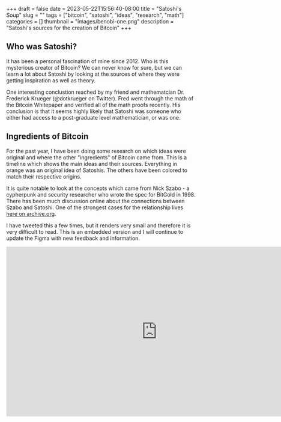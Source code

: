 +++ 
draft = false
date = 2023-05-22T15:56:40-08:00
title = "Satoshi's Soup"
slug = "" 
tags = ["bitcoin", "satoshi", "ideas", "research", "math"]
categories = []
thumbnail = "images/benobi-one.png"
description = "Satoshi's sources for the creation of Bitcoin"
+++

## Who was Satoshi? 

It has been a personal fascination of mine since 2012. Who is this mysterious creator of Bitcoin? We can never know for sure, but we can learn a lot about Satoshi by looking at the sources of where they were getting inspiration as well as theory.

One interesting conclustion reached by my friend and mathematcian Dr. Frederick Krueger (@dotkrueger on Twitter). Fred went through the math of the Bitcoin Whitepaper and verified all of the math proofs recently. His conclusion is that it seems highly likely that Satoshi was someone who either had access to a post-graduate level mathematician, or was one.

## Ingredients of Bitcoin

For the past year, I have been doing some research on which ideas were original and where the other "ingredients" of Bitcoin came from. This is a timeline which shows the main ideas and their sources. Everything in orange was an original idea of Satoshis. The others have been colored to match their respective origins. 

It is quite notable to look at the concepts which came from Nick Szabo - a cypherpunk and security researcher who wrote the spec for BitGold in 1998. There has been much discussion online about the connections between Szabo and Satoshi. One of the strongest cases for the relationship lives [here on archive.org](http://dave.liberty.me/2014/05/02/who-is-satoshi-nakamoto/).

I have tweeted this a few times, but it renders very small and therefore it is very difficult to read. This is an embedded version and I will continue to update the Figma with new feedback and information.

<iframe style="border: 1px solid rgba(0, 0, 0, 0.1);" width="800" height="450" src="https://www.figma.com/embed?embed_host=share&url=https%3A%2F%2Fwww.figma.com%2Ffile%2FbHsBektDxJsngHhiD5q6ip%2FBitcoin-Ingredients-Predecessor-Map%3Ftype%3Dwhiteboard%26node-id%3D0%253A1%26t%3DOw5qATd4TPaRSjiR-1" allowfullscreen></iframe>